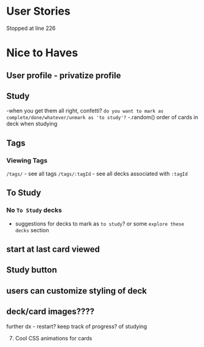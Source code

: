 # User Stories
Stopped at line 226

# Nice to Haves
## User profile - privatize profile
## Study
-when you get them all right, confetti? `do you want to mark as complete/done/whatever/unmark as 'to study'?`
-.random() order of cards in deck when studying
## Tags
### Viewing Tags
`/tags/` - see all tags
`/tags/:tagId` - see all decks associated with `:tagId`

## To Study
### No `To Study` decks
* suggestions for decks to mark as `to study`? or some `explore these decks` section
## start at last card viewed

## Study button
## users can customize styling of deck
## deck/card images????
further dx - restart? keep track of progress? of studying

7. Cool CSS animations for cards
